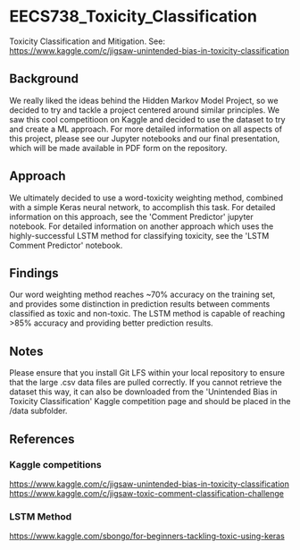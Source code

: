 # EECS738_Toxicity_Classification
Toxicity Classification and Mitigation. See: https://www.kaggle.com/c/jigsaw-unintended-bias-in-toxicity-classification

## Background
We really liked the ideas behind the Hidden Markov Model Project, so we decided to try and tackle a project centered around similar principles. We saw this cool competitioon on Kaggle and decided to use the dataset to try and create a ML approach. For more detailed information on all aspects of this project, please see our Jupyter notebooks and our final presentation, which will be made available in PDF form on the repository.
## Approach
We ultimately decided to use a word-toxicity weighting method, combined with a simple Keras neural network, to accomplish this task. For detailed information on this approach, see the 'Comment Predictor' jupyter notebook. For detailed information on another approach which uses the highly-successful LSTM method for classifying toxicity, see the 'LSTM Comment Predictor' notebook.
## Findings
Our word weighting method reaches ~70% accuracy on the training set, and provides some distinction in prediction results between comments classified as toxic and non-toxic. The LSTM method is capable of reaching >85% accuracy and providing better prediction results.
## Notes
Please ensure that you install Git LFS within your local repository to ensure that the large .csv data files are pulled correctly. If you cannot retrieve the dataset this way, it can also be downloaded from the 'Unintended Bias in Toxicity Classification' Kaggle competition page and should be placed in the /data subfolder.

## References
### Kaggle competitions
https://www.kaggle.com/c/jigsaw-unintended-bias-in-toxicity-classification
https://www.kaggle.com/c/jigsaw-toxic-comment-classification-challenge
### LSTM Method
https://www.kaggle.com/sbongo/for-beginners-tackling-toxic-using-keras